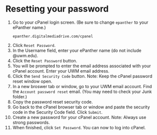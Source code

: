 # Resetting your password

1. Go to your cPanel login screen. \(Be sure to change `epanther` to your ePanther name.\)<p><pre><code>epanther.digitalmediadrive.com/cpanel
</code></pre></p>
2. Click `Reset Password`.
3. In the Username field, enter your ePanther name \(do not include @uwm.edu\).
4. Click the `Reset Password` button.
5. You will be prompted to enter the email address associated with your cPanel account. Enter your UWM email address.
6. Click the `Send Security Code` button. Note: Keep the cPanel password reset window open. 
7. In a new broswer tab or window, go to your UWM email account. Find the `Account password reset` email. \(You may need to check your Junk folder.\)
8. Copy the password reset security code. 
9. Go back to the cPanel browser tab or window and paste the security code in the Security Code field. Click `Submit`.
10. Create a new password for your cPanel account. Note: Always use strong passwords. 
11. When finished, click `Set Password`. You can now to log into cPanel.

